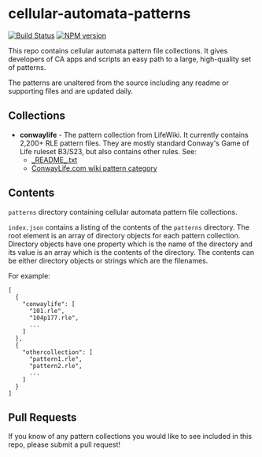 cellular-automata-patterns
==========================

[![Build Status](https://travis-ci.com/thomasdunn/cellular-automata-patterns.svg)](https://travis-ci.com/thomasdunn/cellular-automata-patterns) [![NPM version](https://badge.fury.io/js/cellular-automata-patterns.svg)](http://badge.fury.io/js/cellular-automata-patterns)

This repo contains cellular automata pattern file collections.  It gives developers of CA apps and scripts an easy path to a large, high-quality set of patterns.

The patterns are unaltered from the source including any readme or supporting files and are updated daily.

Collections
-----------

* **conwaylife** - The pattern collection from LifeWiki.  It currently contains 2,200+ RLE pattern files.  They are mostly standard Conway's Game of Life ruleset B3/S23, but also contains other rules.  See:
  * [\_README\_.txt](patterns/conwaylife/_README_.txt)
  * [ConwayLife.com wiki pattern category](http://www.conwaylife.com/wiki/Category:Patterns)

Contents
--------

`patterns` directory containing cellular automata pattern file collections.

`index.json` contains a listing of the contents of the `patterns` directory.  The root element is an array of directory objects for each pattern collection.  Directory objects have one property which is the name of the directory and its value is an array which is the contents of the directory.  The contents can be either directory objects or strings which are the filenames.

For example:
```
[
  {
    "conwaylife": [
      "101.rle",
      "104p177.rle",
      ...
    ]
  },
  {
    "othercollection": [
      "pattern1.rle",
      "pattern2.rle",
      ...
    ]
  }
]
```

Pull Requests
-------------

If you know of any pattern collections you would like to see included in this repo, please submit a pull request!